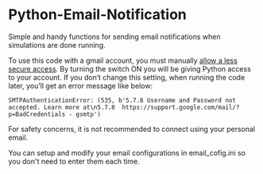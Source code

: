 # Python-Email-Notification
Simple and handy functions for sending email notifications when simulations are done running.

To use this code with a gmail account, you must manually [allow a less secure access](https://myaccount.google.com/lesssecureapps). By turning the switch ON you will be giving Python access to your account. If you don’t change this setting, when running the code later, you’ll get an error message like below:

    SMTPAuthenticationError: (535, b'5.7.8 Username and Password not accepted. Learn more at\n5.7.8  https://support.google.com/mail/?p=BadCredentials - gsmtp')

For safety concerns, it is not recommended to connect using your personal email.

You can setup and modify your email configurations in email_cofig.ini so you don't need to enter them each time.
